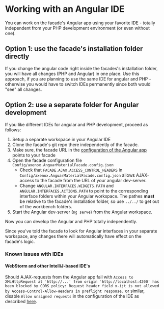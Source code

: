 # Working with an Angular IDE

You can work on the facade's Angular app using your favorite IDE - totally independent from your PHP development environment (or even without one). 

## Option 1: use the facade's installation folder directly

If you change the angular code right inside the facades's installation folder, you will have all changes (PHP and Angular) in one place. Use this approach, if you are planning to use the same IDE for angular and PHP - otherwise you would have to switch IDEs permanently since both would "see" all changes.

## Option 2: use a separate folder for Angular development

If you like different IDEs for angular and PHP development, proceed as follows:

1. Setup a separate workspace in your Angular IDE
2. Clone the facade's git repo there independently of the facade. 
3. Make sure, the facade URL in the [configuration of the Angular app](../Facade_configuration.md) points to your facade
4. Open the facade configuration file `Config/axenox.AnguarMaterialFacade.config.json`
   - Check that `FACADE.AJAX.ACCESS_CONTROL_HEADERS` in `Config/axenox.AnguarMaterialFacade.config.json` allows AJAX-access to the facade from the URL of your angular dev-server.
   - Change `ANGULAR.INTERFACES.WIDGETS.PATH` and `ANGULAR.INTERFACES.ACTIONS.PATH` to point to the corresponding interface folders within your Angular workspace. The pathes **must** be relative to the facade's installation folder, so use `../../` to get out of the workbench folders.
5. Start the Angular dev-server (`ng serve`) from the Angular workspace. 

Now you can develop the Angular and PHP totally independently.

Since you've told the facade to look for Angular interfaces in your separate workspace, any changes there will automatically have effect on the facade's logic.

### Known issues with IDEs

#### WebStorm and other IntelliJ-based IDE's

Should AJAX-requests from the Angular app fail with `Access to XMLHttpRequest at 'http://...' from origin 'http://localhost:4200' has been blocked by CORS policy: Request header field x-ijt is not allowed by Access-Control-Allow-Headers in preflight response.` or similar, disable `Allow unsigned requests` in the configuration of the IDE as described [here](https://intellij-support.jetbrains.com/hc/en-us/community/posts/115000715304-Problem-with-Chrome-plugin-and-CORS).